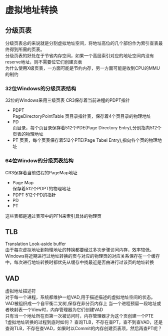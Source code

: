 # 虚拟地址转换

## 分级页表
分级页表总的来说就是分割虚拟地址空间，将地址高位的几个部份作为索引查表最终得到所需的页表。      
分级页表的好处在于节省内存空间，如果一个高层索引对应的地址空间内没有reserve地址，则不需要位它们创建页表     
为什么使用X级页表，一方面可能是节约内存，另一方面可能是收到CPU的MMU的制约       

### 32位Windows的分级页表结构
32位的Windows采用三级页表
CR3保存着当前进程的PDPT指针
+ PDPT      
PageDirectoryPointTable 页目录指针表，保存着4个页目录的物理地址
+ PD        
页目录，每个页目录保存着512个PDE(Page Directory Entry),分别指向512个页表的物理地址
+ PT
页表，每个页表保存着512个PTE(Page Tabel Entry),指向各个页的物理地址

### 64位Window的分级页表结构
CR3保存着当前进程的PageMap地址
+ Page Map      
保存着512个PDPT的物理地址
+ PDPT
512个PD的指针
+ PD
+ PT

这些表都是通过表项中的PFN来索引具体的物理页

## TLB
Translation Look-aside buffer       
由于每次虚拟地址到物理地址的转换都要经过多次步骤访问内存，效率较低。
Windows将近期进行过地址转换的页与对应的物理页的对应关系保存在一个缓存中，每次进行地址转换时都优先从缓存中找最近是否由进行过该页的地址转换

## VAD
虚拟地址描述符      
对于每一个进程，系统都维护一组VAD,用于描述描述的虚拟地址空间的状态。        
VAD被组织成一个自平衡二叉树,保存在非分页内存上
当一个进程预留一段地址或者映射表一个View时，内存管理器为它们创建VAD     
只有当一个地址所在页第一次被访问时，内存管理器才为这个页创建一个PTE     
?虚拟地址转换的过程到底时如何？
查询TLB，不存在查PT，查不到查VAD，还是查询TLB，不存在查VAD，如果时以Commit的内存创建页表项，然后再查PT呢？